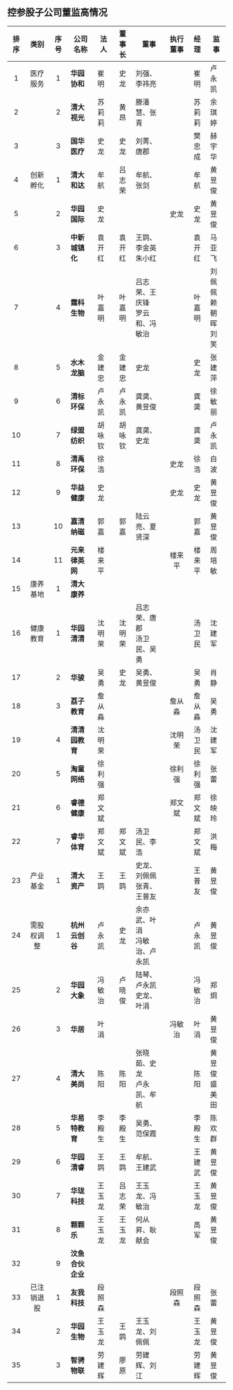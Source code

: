 ## 控参股子公司董监高情况


|排序|类别|序号|公司名称|法人|董事长|董事|执行董事|经理|监事|
|:--:|:---:|:--:|----|----|:---:|----|:---:|:---:|---|
|1|医疗服务|1|<B>华园协和</B>|崔明|史龙|刘强、李祎亮||崔明|卢永凯|
|2||2|<B>清大视光</B>|苏莉莉|黄昂|滕潘慧、张青||苏莉莉|余琪婷|
|3||3|<B>国华医疗</B>|史龙|史龙|刘菁、唐郡||樊忠成|赫宇华|
|4|创新孵化|1|<B>清大和达</B>|牟航|吕志荣|牟航、张剑||牟航|黄昱俊|
|5||2|<B>华园国际</B>|史龙|||史龙|史龙|黄昱俊|
|6||3|<B>中新城镇化</B>|袁开红|袁开红|王鹍、李金英<br>朱小红||袁开红|马亚飞|
|7||4|<B>霆科生物</B>|叶嘉明|叶嘉明|吕志荣、王庆锋<br>罗云和、冯敏治||叶嘉明|刘佩佩<br>赖朝晖<br>刘笑|
|8||5|<B>水木龙脑</B>|金建忠|金建忠|史龙||史龙|张建萍|
|9||6|<B>清标环保</B>|卢永凯|卢永凯|龚䶮、黄昱俊||龚䶮|徐敏丽|
|10||7|<B>绿盟纺织</B>|胡咏钦|胡咏钦|龚䶮、史龙||龚䶮|卢永凯|
|11||8|<B>清禹环保</B>|徐浩|||史龙|徐浩|白波|
|12||9|<B>华益健康</B>|史龙|||史龙|史龙|黄昱俊|
|13||10|<B>嘉清纳磁</B>|郭嘉|郭嘉|陆云亮、夏贤深||郭嘉|黄昱俊|
|14||11|<B>元来律英网</B>|楼来平|||楼来平|楼来平|周培敏|
|15|康养基地|1|<B>清大康养</B>|||
|16|健康教育|1|<B>华园清清</B>|沈明荣|沈明荣|吕志荣、唐郡<br>汤卫民、吴勇||汤卫民|沈建军|
|17||2|<B>华骏</B>|吴勇|史龙|吴勇、黄昱俊||吴勇|肖静|
|18||3|<B>荔子教育</B>|詹从淼|||詹从淼|詹从淼|吴勇|
|19||4|<B>清清园教育</B>|沈明荣|||沈明荣|汤卫民|沈建军|
|20||5|<B>淘童网络</B>|徐利强|||徐利强|徐利强|张蕾|
|21||6|<B>睿德健康</B>|郑文斌|||郑文斌|郑文斌|徐映玲|
|22||7|<B>睿华体育</B>|郑文斌|郑文斌|汤卫民、李浩||郑文斌|洪梅|
|23|产业基金|1|<B>清大资产</B>|王鹍|王鹍|史龙、刘佩佩<br>张青、王普友||王普友|黄昱俊|
|24|需股权调整|1|<B>杭州云创谷</B>|卢永凯|史龙|余亦武、叶涓<br>冯敏治、卢永凯||卢永凯|黄昱俊|
|25||2|<B>华园大象</B>|冯敏治|卢晓俊|陆琴、卢永凯<br>史龙、叶涓||冯敏治|郑炯|
|26||3|<B>华居</B>|叶涓|||冯敏治|叶涓|黄昱俊|
|27||4|<B>清大美尚</B>|陈阳|陈阳|张晓茹、史龙<br>卢永凯、牟航||陈阳|黄昱俊<br>盛美田|
|28||5|<B>华易特教育</B>|李殿生|李殿生|吴勇、范保霞||李殿生|陈欢群|
|29||6|<B>华园清睿</B>|王鹍|王鹍|牟航、王建武||王建武|黄昱俊|
|30||7|<B>华珑科技</B>|王玉龙|吕志荣|王玉龙、冯敏治||王玉龙|黄昱俊|
|31||8|<B>颗颗乐</B>|王玉龙|王玉龙|何从昇、耿献会||高军|黄昱俊|
|32||9|<B>汶鱼合伙企业</B>|||
|33|已注销退股|1|<B>友我科技</B>|段照森|||段照森|段照森|张蕾|
|34||2|<B>华园生物</B>|王玉龙|王鹍|王玉龙、刘佩佩||王玉龙|黄昱俊|
|35||3|<B>智骋物联</B>|劳建辉|廖原|劳建辉、刘江||劳建辉|黄昱俊|
